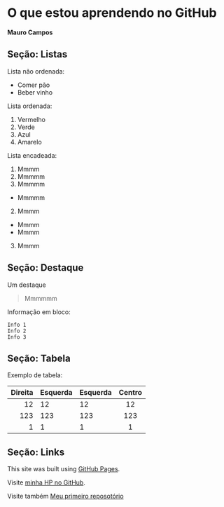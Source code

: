 # O que estou aprendendo no GitHub

**Mauro Campos**

## Seção: Listas

Lista não ordenada:

 - Comer pão		 
 - Beber vinho
 
Lista ordenada:

 1. Vermelho		 
 2. Verde
 3. Azul
 4. Amarelo
 
Lista encadeada:

 1. Mmmm
  1. Mmmmm
  2. Mmmmm
  * Mmmmm
 2. Mmmm
  * Mmmm
  * Mmmm
 3. Mmmm

## Seção: Destaque

Um destaque

> Mmmmmm

Informação em bloco:
```
Info 1
Info 2
Info 3
```

## Seção: Tabela

Exemplo de tabela:

| Direita | Esquerda | Esquerda | Centro  |
|--------:|:---------|----------|:-------:|
|   12    |  12      |    12    |    12   |
|  123    |  123     |   123    |   123   |
|    1    |  1       |     1    |     1   |
 
## Seção: Links

This site was built using [GitHub Pages](https://pages.github.com/).

Visite [minha HP no GitHub](https://maurocmcampos.github.io/).

Visite também [Meu primeiro reposotório](https://github.com/maurocmcampos/hello-world/blob/master/README.md)






